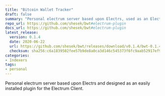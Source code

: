 ```yaml
---
title: "Bitcoin Wallet Tracker"
draft: false
summary: "Personal electrum server based upon Electrs, used as an Electrum client plugin."
repo_url: https://github.com/shesek/bwt#electrum-plugin
docs_url: https://github.com/shesek/bwt#electrum-plugin
latest_release:
  version: 0.1.4
  date: 2020-06-22
  url: https://github.com/shesek/bwt/releases/download/v0.1.4/bwt-0.1.4-electrum_plugin-x86_64-linux.tar.gz
  checksum: sha256:c6a1839502fee57b9de8a0ca3d146c545373f6fc9aab52917ef924e06333c33e
categories:
- Indexers
tags:
- personal
---
```


Personal electrum server based upon Electrs and designed as an easily installed plugin for the Electrum Client.
